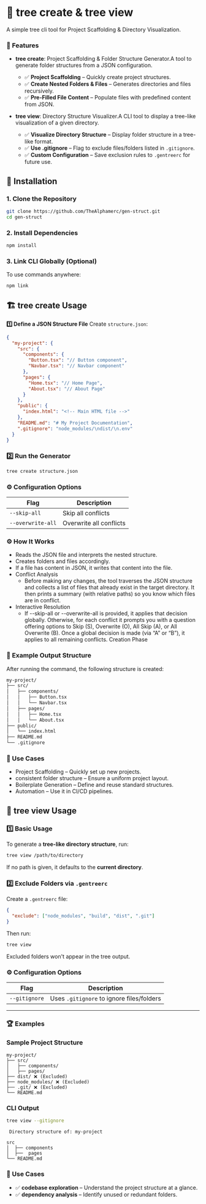 # 🚀 **tree create & tree view**
A simple tree cli tool for Project Scaffolding & Directory Visualization.

### 📌 Features
- **tree create**: Project Scaffolding & Folder Structure Generator.A tool to generate folder structures from a JSON configuration.
  - ✅ **Project Scaffolding** – Quickly create project structures.
  - ✅ **Create Nested Folders & Files** – Generates directories and files recursively.
  - ✅ **Pre-Filled File Content** – Populate files with predefined content from JSON.

- **tree view**: Directory Structure Visualizer.A CLI tool to display a tree-like visualization of a given directory.
  - ✅ **Visualize Directory Structure** – Display folder structure in a tree-like format.
  - ✅ **Use .gitignore** – Flag to exclude files/folders listed in `.gitignore`.
  - ✅ **Custom Configuration** – Save exclusion rules to `.gentreerc` for future use.



## 🚀 **Installation**
### **1. Clone the Repository**
```sh
git clone https://github.com/TheAlphamerc/gen-struct.git
cd gen-struct
```

### **2. Install Dependencies**
```sh
npm install
```

### **3. Link CLI Globally (Optional)**
To use commands anywhere:
```sh
npm link
```

## 🏗️ **tree create Usage**
**1️⃣ Define a JSON Structure File**
Create `structure.json`:
```json
{
  "my-project": {
    "src": {
      "components": {
        "Button.tsx": "// Button component",
        "Navbar.tsx": "// Navbar component"
      },
      "pages": {
        "Home.tsx": "// Home Page",
        "About.tsx": "// About Page"
      }
    },
    "public": {
      "index.html": "<!-- Main HTML file -->"
    },
    "README.md": "# My Project Documentation",
    ".gitignore": "node_modules/\ndist/\n.env"
  }
}
```

### **2️⃣ Run the Generator**
```sh
tree create structure.json
```

### ⚙️ **Configuration Options**
| Flag | Description |
|------|-------------|
| `--skip-all` | Skip all conflicts |
| `--overwrite-all` | Overwrite all conflicts |

### ⚙️ How It Works
- Reads the JSON file and interprets the nested structure.
- Creates folders and files accordingly.
- If a file has content in JSON, it writes that content into the file.
- Conflict Analysis
  - Before making any changes, the tool traverses the JSON structure and collects a list of files that already exist in the target directory. It then prints a summary (with relative paths) so you know which files are in conflict.
- Interactive Resolution
  - If --skip-all or --overwrite-all is provided, it applies that decision globally.
Otherwise, for each conflict it prompts you with a question offering options to Skip (S), Overwrite (O), All Skip (A), or All Overwrite (B).
Once a global decision is made (via “A” or “B”), it applies to all remaining conflicts.
Creation Phase

### 📂 Example Output Structure
After running the command, the following structure is created:
``` sh
my-project/
├── src/
│   ├── components/
│   │   ├── Button.tsx
│   │   └── Navbar.tsx
│   ├── pages/
│   │   ├── Home.tsx
│   │   └── About.tsx
├── public/
│   └── index.html
├── README.md
└── .gitignore

```

### 🎯 Use Cases
- Project Scaffolding – Quickly set up new projects.
- consistent folder structure – Ensure a uniform project layout.
- Boilerplate Generation – Define and reuse standard structures.
- Automation – Use it in CI/CD pipelines.


## 🌳 **tree view Usage**
### **1️⃣ Basic Usage**
To generate a **tree-like directory structure**, run:
```sh
tree view /path/to/directory
```
If no path is given, it defaults to the **current directory**.

### **2️⃣ Exclude Folders via `.gentreerc`**
Create a `.gentreerc` file:
```json
{
  "exclude": ["node_modules", "build", "dist", ".git"]
}
```
Then run:
```sh
tree view
```
Excluded folders won't appear in the tree output.

### ⚙️ **Configuration Options**
| Flag | Description |
|------|-------------|
| `--gitignore` | Uses `.gitignore` to ignore files/folders |

---

### 🏆 **Examples**
### **Sample Project Structure**
```
my-project/
├── src/
│   ├── components/
│   ├── pages/
├── dist/ ❌ (Excluded)
├── node_modules/ ❌ (Excluded)
├── .git/ ❌ (Excluded)
└── README.md
```

### **CLI Output**
```sh
tree view --gitignore
```
```
 Directory structure of: my-project

src
│  ├── components
│  ├──  pages
└── README.md
```
### 🎯 Use Cases
- ✅ **codebase exploration** – Understand the project structure at a glance.
- ✅ **dependency analysis** – Identify unused or redundant folders.
